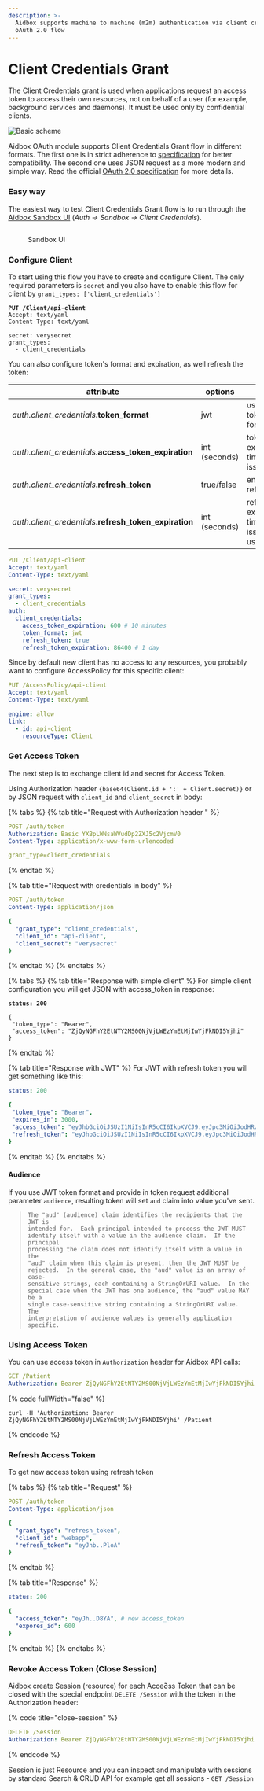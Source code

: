 ```yaml
---
description: >-
  Aidbox supports machine to machine (m2m) authentication via client credentials
  oAuth 2.0 flow
---
```


# Client Credentials Grant

The Client Credentials grant is used when applications request an access token to access their own resources, not on behalf of a user (for example, background services and daemons). It must be used only by confidential clients.

![Basic scheme](../../../../.gitbook/assets/untitled-diagram.svg)

Aidbox OAuth module supports Client Credentials Grant flow in different formats. The first one is in strict adherence to [specification](https://tools.ietf.org/html/rfc6749#section-4.4.2) for better compatibility. The second one uses JSON request as a more modern and simple way. Read the official [OAuth 2.0 specification](https://tools.ietf.org/html/rfc6749#section-4.4) for more details.

### Easy way

The easiest way to test Client Credentials Grant flow is to run through the [Aidbox Sandbox UI](#auth-sandbox) (_Auth -> Sandbox -> Client Credentials_).

<figure><img src="../../../.gitbook/assets/016836ab-2b47-4ff1-bd81-5fd5f8896f6d.png" alt=""><figcaption><p>Sandbox UI</p></figcaption></figure>

### Configure Client

To start using this flow you have to create and configure Client. The only required parameters is `secret` and you also have to enable this flow for client by `grant_types: ['client_credentials']`

<pre class="language-yaml"><code class="lang-yaml"><strong>PUT /Client/api-client
</strong>Accept: text/yaml
Content-Type: text/yaml

secret: verysecret
grant_types:
  - client_credentials
</code></pre>

You can also configure token's format and expiration, as well refresh the token:

| attribute                                                 | options       | desc                                                    |
| --------------------------------------------------------- | ------------- | ------------------------------------------------------- |
| _auth.client\_credentials_**.token\_format**              | jwt           | use access token in jwt format                          |
| _auth.client\_credentials._**access\_token\_expiration**  | int (seconds) | token expiration time from issued at                    |
| _auth.client\_credentials_**.refresh\_token**             | true/false    | enable refresh\_token                                   |
| _auth.client\_credentials_**.refresh\_token\_expiration** | int (seconds) | refresh token expiration time from issued or last usage |

```yaml
PUT /Client/api-client
Accept: text/yaml
Content-Type: text/yaml

secret: verysecret
grant_types:
  - client_credentials
auth:
  client_credentials:
    access_token_expiration: 600 # 10 minutes
    token_format: jwt
    refresh_token: true
    refresh_token_expiration: 86400 # 1 day
```

Since by default new client has no access to any resources, you probably want to configure AccessPolicy for this specific client:

```yaml
PUT /AccessPolicy/api-client
Accept: text/yaml
Content-Type: text/yaml

engine: allow
link:
  - id: api-client
    resourceType: Client
```

### Get Access Token

The next step is to exchange client id and secret for Access Token.

Using Authorization header `{base64(Client.id + ':' + Client.secret)}` or by JSON request with `client_id` and `client_secret` in body:

{% tabs %}
{% tab title="Request with Authorization header " %}
```yaml
POST /auth/token
Authorization: Basic YXBpLWNsaWVudDp2ZXJ5c2VjcmV0
Content-Type: application/x-www-form-urlencoded

grant_type=client_credentials
```
{% endtab %}

{% tab title="Request with credentials in body" %}
```yaml
POST /auth/token
Content-Type: application/json

{
  "grant_type": "client_credentials",
  "client_id": "api-client",
  "client_secret": "verysecret"
}
```
{% endtab %}
{% endtabs %}

{% tabs %}
{% tab title="Response with simple client" %}
For simple client configuration you will get JSON with access\_token in response:

<pre class="language-yaml"><code class="lang-yaml"><strong>status: 200
</strong>
{
 "token_type": "Bearer",
 "access_token": "ZjQyNGFhY2EtNTY2MS00NjVjLWEzYmEtMjIwYjFkNDI5Yjhi"
} 
</code></pre>
{% endtab %}

{% tab title="Response with JWT" %}
For JWT with refresh token you will get something like this:

```yaml
status: 200

{
 "token_type": "Bearer",
 "expires_in": 3000,
 "access_token": "eyJhbGciOiJSUzI1NiIsInR5cCI6IkpXVCJ9.eyJpc3MiOiJodHRwOi8vbG9jYWxob3N0OjgwODEiLCJzdWIiOiJhdXRoLWNsaWVudCIsImlhdCI6MTU1NDQ3MDA3NCwianRpIjoiOWJlMTY1YzMtOTQzZS00NGU0LTkxMWEtYzk1OGY3MWRhMTdkIiwiYXVkIjoiaHR0cDovL3Jlc291cmNlLnNlcnZlci5jb20iLCJleHAiOjE1NTQ0NzMwNzR9.cR9N1Z-pKidENTrtYu5aVADRzAigZM6RvoFAzbeLkBecRcY03j4VVXnqRG1yJo744FvJ0qfetHQ2JTSQFxLrtQ",
 "refresh_token": "eyJhbGciOiJSUzI1NiIsInR5cCI6IkpXVCJ9.eyJpc3MiOiJodHRwOi8vbG9jYWxob3N0OjgwODEiLCJzdWIiOiJhdXRoLWNsaWVudCIsImp0aSI6IjliZTE2NWMzLTk0M2UtNDRlNC05MTFhLWM5NThmNzFkYTE3ZCIsInR5cCI6InJlZnJlc2gifQ.lsxtjkW0MVku4lh1W-vOEz-4wJjRN-Dkmbt2NpjezPAGj-z7FBGVyKVfH8Q0nY0smuvUnkXEAxajIb_zZdXQtw"
}
```
{% endtab %}
{% endtabs %}

#### Audience

If you use JWT token format and provide in token request additional parameter `audience`, resulting token will set `aud` claim into value you've sent.

> ```
> The "aud" (audience) claim identifies the recipients that the JWT is
> intended for.  Each principal intended to process the JWT MUST
> identify itself with a value in the audience claim.  If the principal
> processing the claim does not identify itself with a value in the
> "aud" claim when this claim is present, then the JWT MUST be
> rejected.  In the general case, the "aud" value is an array of case-
> sensitive strings, each containing a StringOrURI value.  In the
> special case when the JWT has one audience, the "aud" value MAY be a
> single case-sensitive string containing a StringOrURI value.  The
> interpretation of audience values is generally application specific.
> ```

### Using Access Token

You can use access token in `Authorization` header for Aidbox API calls:

```yaml
GET /Patient
Authorization: Bearer ZjQyNGFhY2EtNTY2MS00NjVjLWEzYmEtMjIwYjFkNDI5Yjhi
```

{% code fullWidth="false" %}
```
curl -H 'Authorization: Bearer ZjQyNGFhY2EtNTY2MS00NjVjLWEzYmEtMjIwYjFkNDI5Yjhi' /Patient
```
{% endcode %}

### Refresh Access Token

To get new access token using refresh token

{% tabs %}
{% tab title="Request" %}
```yaml
POST /auth/token
Content-Type: application/json

{
  "grant_type": "refresh_token",
  "client_id": "webapp",
  "refresh_token": "eyJhb..PloA"
}
```
{% endtab %}

{% tab title="Response" %}
```yaml
status: 200

{
  "access_token": "eyJh..D8YA", # new access_token
  "expores_id": 600
}
```
{% endtab %}
{% endtabs %}

### Revoke Access Token (Close Session)

Aidbox create Session (resource) for each Acce∂ss Token that can be closed with the special endpoint `DELETE /Session` with the token in the Authorization header:

{% code title="close-session" %}
```yaml
DELETE /Session
Authorization: Bearer ZjQyNGFhY2EtNTY2MS00NjVjLWEzYmEtMjIwYjFkNDI5Yjhi
```
{% endcode %}

Session is just Resource and you can inspect and manipulate with sessions by standard Search & CRUD API for example get all sessions - `GET /Session`
